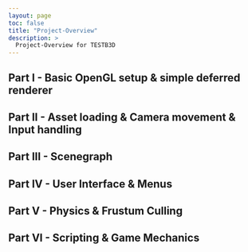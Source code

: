 ```yaml
---
layout: page
toc: false
title: "Project-Overview"
description: >
  Project-Overview for TESTB3D
---
```


## Part I - Basic OpenGL setup & simple deferred renderer
## Part II - Asset loading & Camera movement & Input handling
## Part III - Scenegraph
## Part IV - User Interface & Menus
## Part V - Physics & Frustum Culling
## Part VI - Scripting & Game Mechanics
